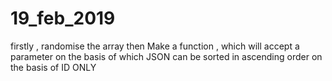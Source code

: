 # 19_feb_2019

firstly , randomise the array then Make a function , which will accept a parameter on the basis of which JSON can be sorted in ascending order on the basis of ID ONLY
